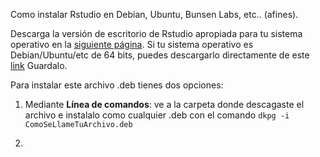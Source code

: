 Como instalar Rstudio en Debian, Ubuntu, Bunsen Labs, etc.. (afines).

Descarga la versión de escritorio de Rstudio apropiada para tu sistema operativo en la [siguiente página](https://www.rstudio.com/products/rstudio/download/). 
Si tu sistema operativo es Debian/Ubuntu/etc de  64 bits, puedes descargarlo directamente de este [link](https://download1.rstudio.org/rstudio-0.99.902-amd64.deb)  Guardalo.  

Para instalar este archivo .deb tienes dos opciones:

1. Mediante **Línea de comandos**: ve a la carpeta donde descagaste el archivo e instalalo como cualquier .deb con el comando  ```dkpg -i ComoSeLlameTuArchivo.deb ```

2. 
